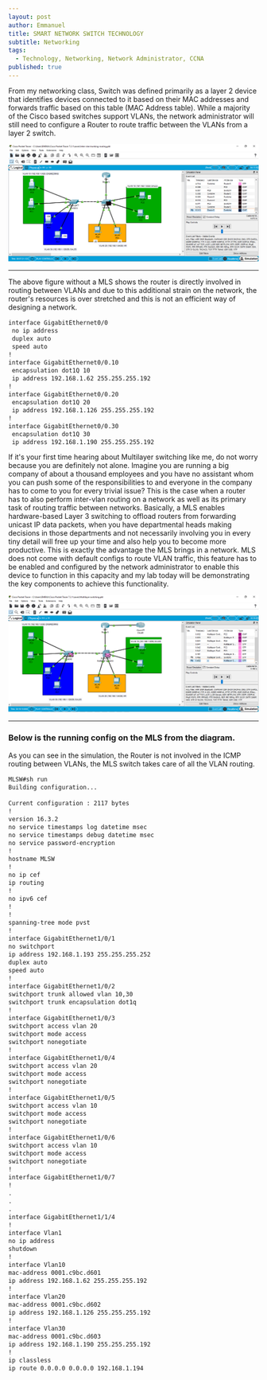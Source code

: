 ```yaml
---
layout: post
author: Emmanuel
title: SMART NETWORK SWITCH TECHNOLOGY
subtitle: Networking
tags:
  - Technology, Networking, Network Administrator, CCNA
published: true
---
```


From my networking class, Switch was defined primarily as a layer 2 device that identifies devices connected to it based on their MAC addresses and forwards traffic based on this table (MAC Address table). While a majority of the Cisco based switches support VLANs, the network administrator will still need to configure a Router to route traffic between the VLANs from a layer 2 switch.

![INTER-VLAN ROUTING](../img/inter-vlan-routing.PNG "Router on a Stick Lab setup")

***

The above figure without a MLS shows the router is directly involved in routing between VLANs and due to this additional strain on the network, the router's resources is over stretched and this is not an efficient way of designing a network. 

~~~
interface GigabitEthernet0/0
 no ip address
 duplex auto
 speed auto
!
interface GigabitEthernet0/0.10
 encapsulation dot1Q 10
 ip address 192.168.1.62 255.255.255.192
!
interface GigabitEthernet0/0.20
 encapsulation dot1Q 20
 ip address 192.168.1.126 255.255.255.192
!
interface GigabitEthernet0/0.30
 encapsulation dot1Q 30
 ip address 192.168.1.190 255.255.255.192
 ~~~


If it's your first time hearing about Multilayer switching like me, do not worry because you are definitely not alone. Imagine you are running a big company of about a thousand employees and you have no assistant whom you can push some of the responsibilities to and everyone in the company has to come to you for every trivial issue? This is the case when a router has to also perform inter-vlan routing on a network as well as its primary task of routing traffic between networks. Basically, a MLS enables hardware-based Layer 3 switching to offload routers from forwarding unicast IP data packets, when you have departmental heads making decisions in those departments and not necessarily involving you in every tiny detail will free up your time and also help you to become more productive. This is exactly the advantage the MLS brings in a network.
MLS does not come with default configs to route VLAN traffic, this feature has to be enabled and configured by the network administrator to enable this device to function in this capacity and my lab today will be demonstrating the key components to achieve this functionality.


![MULTI-LAYER SWITCHING](../img/multi-layer-switching.PNG "Resetting the device")

***

### Below is the running config on the MLS from the diagram.

As you can see in the simulation, the Router is not involved in the ICMP routing between VLANs, the MLS switch takes care of all the VLAN routing.

~~~
MLSW#sh run
Building configuration...

Current configuration : 2117 bytes
!
version 16.3.2
no service timestamps log datetime msec
no service timestamps debug datetime msec
no service password-encryption
!
hostname MLSW
!
no ip cef
ip routing
!
no ipv6 cef
!
!
spanning-tree mode pvst
!
interface GigabitEthernet1/0/1
no switchport
ip address 192.168.1.193 255.255.255.252
duplex auto
speed auto
!
interface GigabitEthernet1/0/2
switchport trunk allowed vlan 10,30
switchport trunk encapsulation dot1q
!
interface GigabitEthernet1/0/3
switchport access vlan 20
switchport mode access
switchport nonegotiate
!
interface GigabitEthernet1/0/4
switchport access vlan 20
switchport mode access
switchport nonegotiate
!
interface GigabitEthernet1/0/5
switchport access vlan 10
switchport mode access
switchport nonegotiate
!
interface GigabitEthernet1/0/6
switchport access vlan 10
switchport mode access
switchport nonegotiate
!
interface GigabitEthernet1/0/7
!
.
.
.
interface GigabitEthernet1/1/4
!
interface Vlan1
no ip address
shutdown
!
interface Vlan10
mac-address 0001.c9bc.d601
ip address 192.168.1.62 255.255.255.192
!
interface Vlan20
mac-address 0001.c9bc.d602
ip address 192.168.1.126 255.255.255.192
!
interface Vlan30
mac-address 0001.c9bc.d603
ip address 192.168.1.190 255.255.255.192
!
ip classless
ip route 0.0.0.0 0.0.0.0 192.168.1.194 
~~~